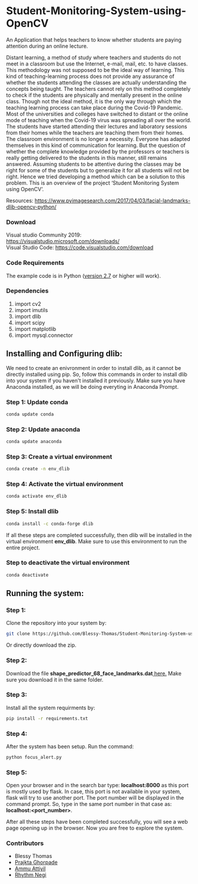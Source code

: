 # Student-Monitoring-System-using-OpenCV
An Application that helps teachers to know whether students are paying attention during an online lecture.

Distant learning, a method of study where teachers and students do not meet in a classroom but use
the Internet, e-mail, mail, etc. to have classes. This methodology was not supposed to be the ideal
way of learning. This kind of teaching-learning process does not provide any assurance of whether
the students attending the classes are actually understanding the concepts being taught. The
teachers cannot rely on this method completely to check if the students are physically and mentally
present in the online class.
Though not the ideal method, it is the only way through which the teaching learning process can
take place during the Covid-19 Pandemic. Most of the universities and colleges have switched to
distant or the online mode of teaching when the Covid-19 virus was spreading all over the world.
The students have started attending their lectures and laboratory sessions from their homes while
the teachers are teaching them from their homes. The classroom environment is no longer a
necessity. Everyone has adapted themselves in this kind of communication for learning.
But the question of whether the complete knowledge provided by the professors or teachers is
really getting delivered to the students in this manner, still remains answered. Assuming students
to be attentive during the classes may be right for some of the students but to generalize it for all
students will not be right. Hence we tried developing a method which can be a solution to this
problem. This is an overview of the project ‘Student Monitoring System using OpenCV’.


Resources:
https://www.pyimagesearch.com/2017/04/03/facial-landmarks-dlib-opencv-python/

### Download
Visual studio Community 2019:
https://visualstudio.microsoft.com/downloads/ <br>
Visual Studio Code: https://code.visualstudio.com/download

### Code Requirements
The example code is in Python ([version 2.7](hhttps://www.python.org/downloads/) or higher will work). 

### Dependencies

1) import cv2
2) import imutils
3) import dlib
4) import scipy
5) import matplotlib
6) import mysql.connector

## Installing and Configuring dlib:
We need to create an enivronment in order to install dlib, as it cannot be directly installed using pip. So, follow this commands in order to install dlib into your system if you haven't installed it previously. Make sure you have Anaconda installed, as we will be doing everyting in Anaconda Prompt. 
### Step 1: Update conda 
```bash
conda update conda
```
### Step 2: Update anaconda 
```bash
conda update anaconda 
```
### Step 3: Create a virtual environment
```bash 
conda create -n env_dlib 
```
### Step 4: Activate the virtual environment 
```bash 
conda activate env_dlib
```
### Step 5: Install dlib 
```bash 
conda install -c conda-forge dlib 
```
If all these steps are completed successfully, then dlib will be installed in the virtual environment <b>env_dlib</b>. Make sure to use this environment to run the entire project. 

### Step to deactivate the virtual environment 
```bash 
conda deactivate 
```

## Running the system: 

### Step 1: 
Clone the repository into your system by: 
```bash 
git clone https://github.com/Blessy-Thomas/Student-Monitoring-System-using-OpenCV.git
```
Or directly download the zip.

### Step 2: 
Download the file <b>shape_predictor_68_face_landmarks.dat</b><a href = "https://drive.google.com/file/d/14weZIclFncz8BMOmrkLp9PadLIccbSBa/view?usp=sharing"> here.</a> Make sure you download it in the same folder. 

### Step 3: 
Install all the system requirments by:
```bash 
pip install -r requirements.txt
```
### Step 4: 
After the system has been setup. Run the command: 
```bash 
python focus_alert.py
```

### Step 5: 
Open your browser and in the search bar type: 
<b>localhost:8000</b> as this port is mostly used by flask. 
In case, this port is not available in your system, flask will try to use another port. The port number will be displayed in the command prompt.
So, type in the same port number in that case as: 
<b>localhost:<port_number></b>.
  
After all these steps have been completed successfully, you will see a web page opening up in the browser. Now you are free to explore the system.
  
### Contributors
  <ul>
    <li>Blessy Thomas</li>
    <li><a href="https://github.com/Prajkta-Ghorpade">Prajkta Ghorpade</a></li>
    <li><a href="https://github.com/attiyilammu12345">Ammu Attiyil</a></li>
    <li><a href="">Rhythm Negi</a></li>
  </ul>
